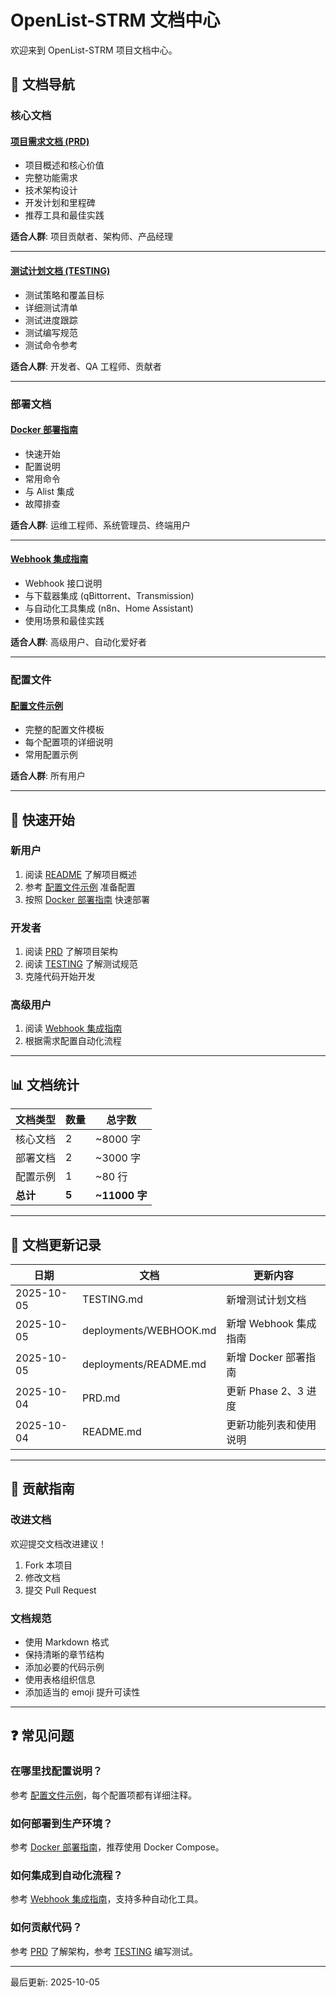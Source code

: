 # OpenList-STRM 文档中心

欢迎来到 OpenList-STRM 项目文档中心。

## 📖 文档导航

### 核心文档

#### [项目需求文档 (PRD)](./PRD.md)
- 项目概述和核心价值
- 完整功能需求
- 技术架构设计
- 开发计划和里程碑
- 推荐工具和最佳实践

**适合人群**: 项目贡献者、架构师、产品经理

---

#### [测试计划文档 (TESTING)](./TESTING.md)
- 测试策略和覆盖目标
- 详细测试清单
- 测试进度跟踪
- 测试编写规范
- 测试命令参考

**适合人群**: 开发者、QA 工程师、贡献者

---

### 部署文档

#### [Docker 部署指南](../deployments/README.md)
- 快速开始
- 配置说明
- 常用命令
- 与 Alist 集成
- 故障排查

**适合人群**: 运维工程师、系统管理员、终端用户

---

#### [Webhook 集成指南](../deployments/WEBHOOK.md)
- Webhook 接口说明
- 与下载器集成 (qBittorrent、Transmission)
- 与自动化工具集成 (n8n、Home Assistant)
- 使用场景和最佳实践

**适合人群**: 高级用户、自动化爱好者

---

### 配置文件

#### [配置文件示例](../configs/config.example.yaml)
- 完整的配置文件模板
- 每个配置项的详细说明
- 常用配置示例

**适合人群**: 所有用户

---

## 🚀 快速开始

### 新用户
1. 阅读 [README](../README.md) 了解项目概述
2. 参考 [配置文件示例](../configs/config.example.yaml) 准备配置
3. 按照 [Docker 部署指南](../deployments/README.md) 快速部署

### 开发者
1. 阅读 [PRD](./PRD.md) 了解项目架构
2. 阅读 [TESTING](./TESTING.md) 了解测试规范
3. 克隆代码开始开发

### 高级用户
1. 阅读 [Webhook 集成指南](../deployments/WEBHOOK.md)
2. 根据需求配置自动化流程

---

## 📊 文档统计

| 文档类型 | 数量 | 总字数 |
|---------|------|--------|
| 核心文档 | 2 | ~8000 字 |
| 部署文档 | 2 | ~3000 字 |
| 配置示例 | 1 | ~80 行 |
| **总计** | **5** | **~11000 字** |

---

## 🔄 文档更新记录

| 日期 | 文档 | 更新内容 |
|------|------|---------|
| 2025-10-05 | TESTING.md | 新增测试计划文档 |
| 2025-10-05 | deployments/WEBHOOK.md | 新增 Webhook 集成指南 |
| 2025-10-05 | deployments/README.md | 新增 Docker 部署指南 |
| 2025-10-04 | PRD.md | 更新 Phase 2、3 进度 |
| 2025-10-04 | README.md | 更新功能列表和使用说明 |

---

## 📝 贡献指南

### 改进文档

欢迎提交文档改进建议！

1. Fork 本项目
2. 修改文档
3. 提交 Pull Request

### 文档规范

- 使用 Markdown 格式
- 保持清晰的章节结构
- 添加必要的代码示例
- 使用表格组织信息
- 添加适当的 emoji 提升可读性

---

## ❓ 常见问题

### 在哪里找配置说明？
参考 [配置文件示例](../configs/config.example.yaml)，每个配置项都有详细注释。

### 如何部署到生产环境？
参考 [Docker 部署指南](../deployments/README.md)，推荐使用 Docker Compose。

### 如何集成到自动化流程？
参考 [Webhook 集成指南](../deployments/WEBHOOK.md)，支持多种自动化工具。

### 如何贡献代码？
参考 [PRD](./PRD.md) 了解架构，参考 [TESTING](./TESTING.md) 编写测试。

---

最后更新: 2025-10-05
